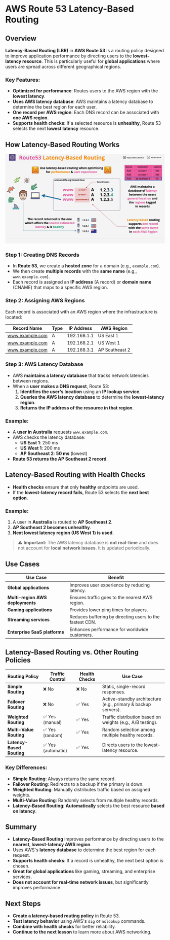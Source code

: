 # AWS Route 53 Latency-Based Routing

## Overview

**Latency-Based Routing (LBR)** in **AWS Route 53** is a routing policy designed to improve application performance by directing users to the **lowest-latency resource**. This is particularly useful for **global applications** where users are spread across different geographical regions.

### Key Features:

- **Optimized for performance**: Routes users to the AWS region with the **lowest latency**.
- **Uses AWS latency database**: AWS maintains a latency database to determine the best region for each user.
- **One record per AWS region**: Each DNS record can be associated with **one AWS region**.
- **Supports health checks**: If a selected resource is **unhealthy**, Route 53 selects the next **lowest latency** resource.

## How Latency-Based Routing Works

![alt text](./Images/image-8.png)

### Step 1: Creating DNS Records

- In **Route 53**, we create a **hosted zone** for a domain (e.g., `example.com`).
- We then create **multiple records** with the **same name** (e.g., `www.example.com`).
- Each record is assigned an **IP address** (A record) or **domain name** (CNAME) that maps to a specific AWS region.

### Step 2: Assigning AWS Regions

Each record is associated with an AWS region where the infrastructure is located:

| Record Name     | Type | IP Address  | AWS Region     |
| --------------- | ---- | ----------- | -------------- |
| www.example.com | A    | 192.168.1.1 | US East 1      |
| www.example.com | A    | 192.168.2.1 | US West 1      |
| www.example.com | A    | 192.168.3.1 | AP Southeast 2 |

### Step 3: AWS Latency Database

- AWS **maintains a latency database** that tracks network latencies between regions.
- When a **user makes a DNS request**, Route 53:
  1. **Identifies the user's location** using an **IP lookup service**.
  2. **Queries the AWS latency database** to determine the **lowest-latency region**.
  3. **Returns the IP address of the resource in that region**.

### Example:

- A **user in Australia** requests `www.example.com`.
- AWS checks the latency database:
  - **US East 1**: 250 ms
  - **US West 1**: 200 ms
  - **AP Southeast 2**: **50 ms** (lowest)
- **Route 53 returns the AP Southeast 2 record**.

## Latency-Based Routing with Health Checks

- **Health checks** ensure that only **healthy** endpoints are used.
- If the **lowest-latency record fails**, Route 53 selects the **next best option**.

### Example:

1. A user in **Australia** is routed to **AP Southeast 2**.
2. **AP Southeast 2 becomes unhealthy**.
3. **Next lowest latency region (US West 1) is used**.

> ⚠️ **Important:** The AWS latency database is **not real-time** and does not account for **local network issues**. It is updated periodically.

## Use Cases

| Use Case                         | Benefit                                                  |
| -------------------------------- | -------------------------------------------------------- |
| **Global applications**          | Improves user experience by reducing latency.            |
| **Multi-region AWS deployments** | Ensures traffic goes to the nearest AWS region.          |
| **Gaming applications**          | Provides lower ping times for players.                   |
| **Streaming services**           | Reduces buffering by directing users to the fastest CDN. |
| **Enterprise SaaS platforms**    | Enhances performance for worldwide customers.            |

## Latency-Based Routing vs. Other Routing Policies

| Routing Policy            | Traffic Control    | Health Checks | Use Case                                                      |
| ------------------------- | ------------------ | ------------- | ------------------------------------------------------------- |
| **Simple Routing**        | ❌ No              | ❌ No         | Static, single-record responses.                              |
| **Failover Routing**      | ❌ No              | ✅ Yes        | Active-standby architecture (e.g., primary & backup servers). |
| **Weighted Routing**      | ✅ Yes (manual)    | ✅ Yes        | Traffic distribution based on weights (e.g., A/B testing).    |
| **Multi-Value Routing**   | ✅ Yes (random)    | ✅ Yes        | Random selection among multiple healthy records.              |
| **Latency-Based Routing** | ✅ Yes (automatic) | ✅ Yes        | Directs users to the lowest-latency resource.                 |

### Key Differences:

- **Simple Routing**: Always returns the same record.
- **Failover Routing**: Redirects to a backup if the primary is down.
- **Weighted Routing**: Manually distributes traffic based on assigned weights.
- **Multi-Value Routing**: Randomly selects from multiple healthy records.
- **Latency-Based Routing**: **Automatically** selects the best resource **based on latency**.

## Summary

- **Latency-Based Routing** improves performance by directing users to the **nearest, lowest-latency AWS region**.
- Uses AWS's **latency database** to determine the best region for each request.
- **Supports health checks**: If a record is unhealthy, the next best option is chosen.
- **Great for global applications** like gaming, streaming, and enterprise services.
- **Does not account for real-time network issues**, but significantly improves performance.

## Next Steps

- **Create a latency-based routing policy** in Route 53.
- **Test latency behavior** using AWS's `dig` or `nslookup` commands.
- **Combine with health checks** for better reliability.
- **Continue to the next lesson** to learn more about AWS networking.

